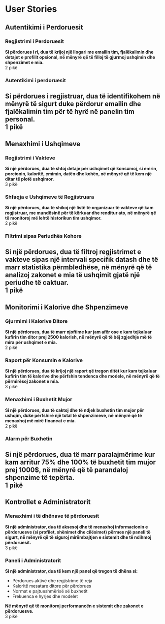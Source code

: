 # User Stories
## Autentikimi i Perdoruesit
### Regjistrimi i Perdoruesit
**Si përdorues i ri, dua të krijoj një llogari me emailin tim, fjalëkalimin dhe detajet e profilit opsional, në mënyrë që të filloj të gjurmoj ushqimin dhe shpenzimet e mia.**  
2 pikë
### Autentikimi i perdoruesit
**Si përdorues i regjistruar, dua të identifikohem në mënyrë të sigurt duke përdorur emailin dhe fjalëkalimin tim për të hyrë në panelin tim personal.**  
1 pikë
---
## Menaxhimi i Ushqimeve
### Regjistrimi i Vakteve
**Si një përdorues, dua të shtoj detaje për ushqimet që konsumoj, si emrin, porcionin, kaloritë, çmimin, datën dhe kohën, në mënyrë që të kem një ditar të plotë ushqimor.**  
3 pikë
### Shfaqja e Ushqimeve të Regjistruara
**Si një përdorues, dua të shikoj një listë të organizuar të vakteve që kam regjistruar, me mundësinë për të kërkuar dhe renditur ato, në mënyrë që të monitoroj më lehtë historikun tim ushqimor.**  
2 pikë
### Filtrimi sipas Periudhës Kohore
**Si një përdorues, dua të filtroj regjistrimet e vakteve sipas një intervali specifik datash dhe të marr statistika përmbledhëse, në mënyrë që të analizoj zakonet e mia të ushqimit gjatë një periudhe të caktuar.**  
1 pikë
---
## Monitorimi i Kalorive dhe Shpenzimeve
### Gjurmimi i Kalorive Ditore
**Si një përdorues, dua të marr njoftime kur jam afër ose e kam tejkaluar kufirin tim ditor prej 2500 kalorish, në mënyrë që të bëj zgjedhje më të mira për ushqimet e mia.**  
2 pikë
### Raport për Konsumin e Kalorive
**Si një përdorues, dua të krijoj një raport që tregon ditët kur kam tejkaluar kufirin tim të kalorive dhe përfshin tendenca dhe modele, në mënyrë që të përmirësoj zakonet e mia.**  
3 pikë
### Menaxhimi i Buxhetit Mujor
**Si një përdorues, dua të caktoj dhe të ndjek buxhetin tim mujor për ushqim, duke përfshirë një total të shpenzimeve, në mënyrë që të menaxhoj më mirë financat e mia.**  
2 pikë
### Alarm për Buxhetin
**Si një përdorues, dua të marr paralajmërime kur kam arritur 75% dhe 100% të buxhetit tim mujor prej 1000$, në mënyrë që të parandaloj shpenzime të tepërta.**  
1 pikë
---
## Kontrollet e Administratorit
### Menaxhimi i të dhënave të përdoruesit
**Si një administrator, dua të aksesoj dhe të menaxhoj informacionin e përdoruesve (si profilet, shënimet dhe cilësimet) përmes një paneli të sigurt, në mënyrë që të siguroj mirëmbajtjen e sistemit dhe të ndihmoj përdoruesit.**  
3 pikë
### Paneli i Administratorit
**Si një administrator, dua të kem një panel që tregon të dhëna si:**
- Përdorues aktivë dhe regjistrime të reja
- Kaloritë mesatare ditore për përdorues
- Normat e pajtueshmërisë së buxhetit
- Frekuenca e hyrjes dhe modelet

**Në mënyrë që të monitoroj performancën e sistemit dhe zakonet e përdoruesve.**  
  3 pikë